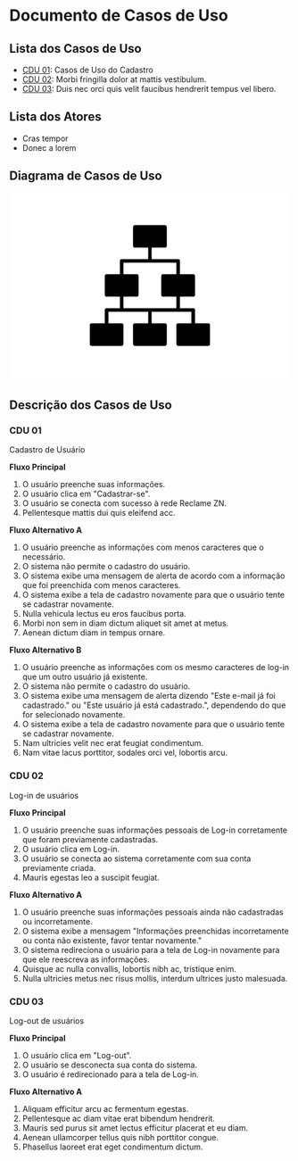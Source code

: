 # Documento de Casos de Uso

## Lista dos Casos de Uso

 - [CDU 01](#CDU-01): Casos de Uso do Cadastro
 - [CDU 02](#CDU-02): Morbi fringilla dolor at mattis vestibulum.
 - [CDU 03](#CDU-03): Duis nec orci quis velit faucibus hendrerit tempus vel libero.


## Lista dos Atores

 - Cras tempor
 - Donec a lorem

## Diagrama de Casos de Uso

![Diagrama de Casos de Uso](diagrama-exemplo.png)

## Descrição dos Casos de Uso

### CDU 01

Cadastro de Usuário

**Fluxo Principal**

1. O usuário preenche suas informações.
2. O usuário clica em "Cadastrar-se".
3. O usuário se conecta com sucesso à rede Reclame ZN.
4. Pellentesque mattis dui quis eleifend acc.

**Fluxo Alternativo A**

1. O usuário preenche as informações com menos caracteres que o necessário.
2. O sistema não permite o cadastro do usuário.
3. O sistema exibe uma mensagem de alerta de acordo com a informação que foi preenchida com menos caracteres.
3. O sistema exibe a tela de cadastro novamente para que o usuário tente se cadastrar novamente.
4. Nulla vehicula lectus eu eros faucibus porta.
5. Morbi non sem in diam dictum aliquet sit amet at metus.
6. Aenean dictum diam in tempus ornare.

**Fluxo Alternativo B**

1. O usuário preenche as informações com os mesmo caracteres de log-in que um outro usuário já existente.
2. O sistema não permite o cadastro do usuário.
3. O sistema exibe uma mensagem de alerta dizendo "Este e-mail já foi cadastrado." ou "Este usuário já está cadastrado.", dependendo do que for selecionado novamente.
4. O sistema exibe a tela de cadastro novamente para que o usuário tente se cadastrar novamente.
5. Nam ultricies velit nec erat feugiat condimentum.
6. Nam vitae lacus porttitor, sodales orci vel, lobortis arcu.


### CDU 02

Log-in de usuários

**Fluxo Principal**

1. O usuário preenche suas informações pessoais de Log-in corretamente que foram previamente cadastradas.
2. O usuário clica em Log-in.
3. O usuário se conecta ao sistema corretamente com sua conta previamente criada.
4. Mauris egestas leo a suscipit feugiat.

**Fluxo Alternativo A**

1. O usuário preenche suas informações pessoais ainda não cadastradas ou incorretamente.
2. O sistema exibe a mensagem "Informações preenchidas incorretamente ou conta não existente, favor tentar novamente."
3. O sistema redireciona o usuário para a tela de Log-in novamente para que ele reescreva as informações.
4. Quisque ac nulla convallis, lobortis nibh ac, tristique enim.
5. Nulla ultricies metus nec risus mollis, interdum ultrices justo malesuada.

### CDU 03

Log-out de usuários

**Fluxo Principal**

1. O usuário clica em "Log-out".
2. O usuário se desconecta sua conta do sistema.
3. O usuário é redirecionado para a tela de Log-in.

**Fluxo Alternativo A**

1. Aliquam efficitur arcu ac fermentum egestas.
2. Pellentesque ac diam vitae erat bibendum hendrerit.
3. Mauris sed purus sit amet lectus efficitur placerat et eu diam.
4. Aenean ullamcorper tellus quis nibh porttitor congue.
5. Phasellus laoreet erat eget condimentum dictum.
